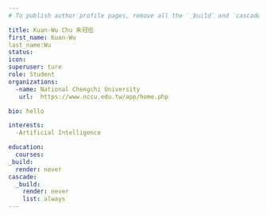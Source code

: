 ```yaml
---
# To publish author profile pages, remove all the `_build` and `cascade` settings below.

title: Kuan-Wu Chu 朱冠伍
first_name: Kuan-Wu
last_name:Wu
status:
icon:
superuser: ture
role: Student
organizations: 
  -name: National Chengchi University
   url:  https://www.nccu.edu.tw/app/home.php

bio: hello

interests:
  -Artificial Intelligence

education:
  courses:
_build:
  render: never
cascade:
  _build:
    render: never
    list: always
---
```

